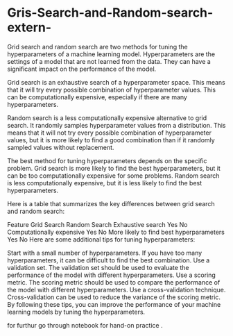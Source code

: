 # Gris-Search-and-Random-search-extern-
Grid search and random search are two methods for tuning the hyperparameters of a machine learning model. Hyperparameters are the settings of a model that are not learned from the data. They can have a significant impact on the performance of the model.

Grid search is an exhaustive search of a hyperparameter space. This means that it will try every possible combination of hyperparameter values. This can be computationally expensive, especially if there are many hyperparameters.

Random search is a less computationally expensive alternative to grid search. It randomly samples hyperparameter values from a distribution. This means that it will not try every possible combination of hyperparameter values, but it is more likely to find a good combination than if it randomly sampled values without replacement.

The best method for tuning hyperparameters depends on the specific problem. Grid search is more likely to find the best hyperparameters, but it can be too computationally expensive for some problems. Random search is less computationally expensive, but it is less likely to find the best hyperparameters.

Here is a table that summarizes the key differences between grid search and random search:

Feature	Grid Search	Random Search
Exhaustive search	Yes	No
Computationally expensive	Yes	No
More likely to find best hyperparameters	Yes	No
Here are some additional tips for tuning hyperparameters:

Start with a small number of hyperparameters. If you have too many hyperparameters, it can be difficult to find the best combination.
Use a validation set. The validation set should be used to evaluate the performance of the model with different hyperparameters.
Use a scoring metric. The scoring metric should be used to compare the performance of the model with different hyperparameters.
Use a cross-validation technique. Cross-validation can be used to reduce the variance of the scoring metric.
By following these tips, you can improve the performance of your machine learning models by tuning the hyperparameters.

for furthur go through notebook for hand-on practice . 
